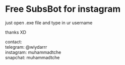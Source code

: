 # Free SubsBot for instagram

just open .exe file and type in ur username

thanks XD

contact:                                                                                                                                                                                                              
telegram: @wiydarrr                                                                                                                                                                                                              
instagram: muhammadtche                                                                                                                                                                                                               
snapchat: muhammadtche
